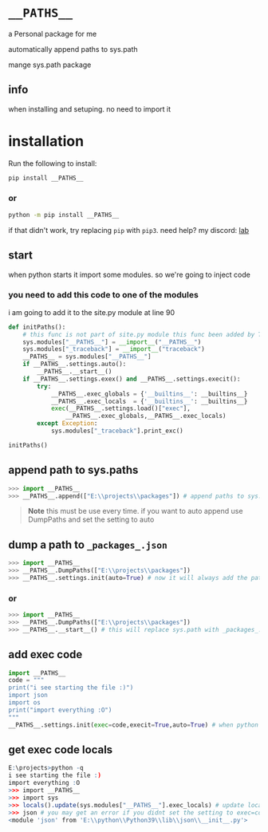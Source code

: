 # `__PATHS__`
a Personal package for me

automatically append paths to sys.path

mange sys.path package
## info
when installing and setuping. no need to import it


# installation

Run the following to install:
```cmd
pip install __PATHS__
```
### or
```cmd
python -m pip install __PATHS__
```
if that didn't work, try replacing `pip` with `pip3`.
need help? my discord: [lab](https://discord.gg/vzEZnC7CM8)

## start
when python starts it import some modules. so we're going to inject code
### you need to add this code to one of the modules
i am going to add it to the site.py module at line 90
```py
def initPaths():
    # this func is not part of site.py module this func been added by The User
    sys.modules["__PATHS__"] = __import__("__PATHS__")
    sys.modules["_traceback"] = __import__("traceback")
    __PATHS__ = sys.modules["__PATHS__"]
    if __PATHS__.settings.auto():
        __PATHS__.__start__()
    if __PATHS__.settings.exex() and __PATHS__.settings.execit():
        try:
            __PATHS__.exec_globals = {'__builtins__': __builtins__}
            __PATHS__.exec_locals  = {'__builtins__': __builtins__}
            exec(__PATHS__.settings.load()["exec"],
                __PATHS__.exec_globals,__PATHS__.exec_locals)
        except Exception:
            sys.modules["_traceback"].print_exc()

initPaths()
```

## append path to sys.paths
```py
>>> import __PATHS__
>>> __PATHS__.append(["E:\\projects\\packages"]) # append paths to sys.path
```
> **Note**
> this must be use every time. if you want to auto append use DumpPaths and set the setting to auto
## dump a path to `_packages_.json`
```py
>>> import __PATHS__
>>> __PATHS__.DumpPaths(["E:\\projects\\packages"])
>>> __PATHS__.settings.init(auto=True) # now it will always add the paths to sys.path
```
### or 
```py
>>> import __PATHS__
>>> __PATHS__.DumpPaths(["E:\\projects\\packages"])
>>> __PATHS__.__start__() # this will replace sys.path with _packages_.json paths
```


## add exec code
```py
import __PATHS__
code = """
print("i see starting the file :)")
import json
import os
print("import everything :O")
"""
__PATHS__.settings.init(exec=code,execit=True,auto=True) # when python imports X. this code will be exec
```
## get exec code locals
```R
E:\projects>python -q
i see starting the file :)
import everything :O
>>> import __PATHS__
>>> import sys
>>> locals().update(sys.modules["__PATHS__"].exec_locals) # update locals with the exec code locals. 
>>> json # you may get an error if you didnt set the setting to exec=code or the exec code was empty
<module 'json' from 'E:\\python\\Python39\\lib\\json\\__init__.py'>
```
